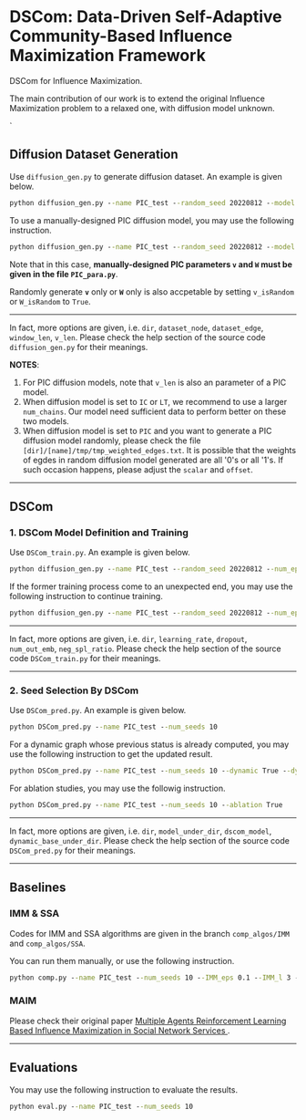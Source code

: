 # DSCom: Data-Driven Self-Adaptive Community-Based Influence Maximization Framework
DSCom for Influence Maximization. 

The main contribution of our work is to extend the original Influence Maximization problem to a relaxed one, with diffusion model unknown.

`

## Diffusion Dataset Generation

Use `diffusion_gen.py` to generate diffusion dataset. An example is given below. 

```cmd
python diffusion_gen.py --name PIC_test --random_seed 20220812 --model PIC --directed False --num_chains 2500 --scalar 10 --offset -8
```

To use a manually-designed PIC diffusion model, you may use the following instruction.

```cmd
python diffusion_gen.py --name PIC_test --random_seed 20220812 --model PIC --directed False --num_chains 2500 --v_isRandom False --W_isRandom False --scalar 10 --offset -8
```

Note that in this case, **manually-designed PIC parameters `v` and `W` must be given in the file `PIC_para.py`**.

Randomly generate **`v`** only or **`W`** only is also accpetable by setting `v_isRandom` or `W_isRandom` to `True`.



---



In fact, more options are given, i.e. `dir`, `dataset_node`, `dataset_edge`, `window_len`, `v_len`. Please check the help section of the source code `diffusion_gen.py` for their meanings.


**NOTES**:
1. For PIC diffusion models, note that `v_len` is also an parameter of a PIC model.
2. When diffusion model is set to `IC` or `LT`, we recommend to use a larger `num_chains`. Our model need sufficient data to perform better on these two models.
3. When diffusion model is set to `PIC` and you want to generate a PIC diffusion model randomly, please check the file `[dir]/[name]/tmp/tmp_weighted_edges.txt`. It is possible that the weights of egdes in random diffusion model generated are all '0's or all '1's. If such occasion happens, please adjust the `scalar` and `offset`.

-----------------------------

## DSCom

### 1. DSCom Model Definition and Training

Use `DSCom_train.py`. An example is given below.

```cmd
python diffusion_gen.py --name PIC_test --random_seed 20220812 --num_epoch 1000
```

If the former training process come to an unexpected end, you may use the following instruction to continue training.

```cmd
python diffusion_gen.py --name PIC_test --random_seed 20220812 --num_epoch 1000 --continue_train True --pretrained_model ./_experiments/PIC_test/model_best.pth
```

---

In fact, more options are given, i.e. `dir`, `learning_rate`, `dropout`, `num_out_emb`, `neg_spl_ratio`. Please check the help section of the source code `DSCom_train.py` for their meanings.

--------------------------------------

### 2. Seed Selection By DSCom

Use `DSCom_pred.py`. An example is given below.

```cmd
python DSCom_pred.py --name PIC_test --num_seeds 10
```

For a dynamic graph whose previous status is already computed, you may use the following instruction to get the updated result.

```cmd
python DSCom_pred.py --name PIC_test --num_seeds 10 --dynamic True --dynamic_base 10_centroids.npy
```

For ablation studies, you may use the followig instruction.

```cmd
python DSCom_pred.py --name PIC_test --num_seeds 10 --ablation True
```

---

In fact, more options are given, i.e. `dir`, `model_under_dir`, `dscom_model`, `dynamic_base_under_dir`. Please check the help section of the source code `DSCom_pred.py` for their meanings.

--------------------------------------

## Baselines

### IMM & SSA

Codes for IMM and SSA algorithms are given in the branch `comp_algos/IMM` and `comp_algos/SSA`.

You can run them manually, or use the following instruction.

```cmd
python comp.py --name PIC_test --num_seeds 10 --IMM_eps 0.1 --IMM_l 3 --SSA_eps 0.1 --SSA_delta 0.01
```

### MAIM

Please check their original paper [Multiple Agents Reinforcement Learning Based Influence Maximization in Social Network Services
](https://link.springer.com/chapter/10.1007/978-3-030-91431-8_27).

------------------------------------

## Evaluations

You may use the following instruction to evaluate the results.

```cmd
python eval.py --name PIC_test --num_seeds 10
```
